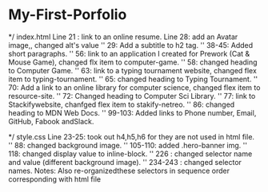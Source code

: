 # My-First-Porfolio
*/ index.html 
Line 21 : link to an online resume.
Line 28: add an Avatar image,, changed alt's value
''   29: Add a subtitle to h2 tag.
'' 38-45: Added short paragraphs.
'' 56: link to an application I created for Prework (Cat & Mouse Game), changed flx item to computer-game.
'' 58: changed heading to Computer Game.
'' 63: link to a typing tournament website, changed flex item to typing-tournament.
'' 65: changed heading to Typing Tournament.
'' 70: Add a link to an online library for computer science, changed flex item to resource-site.
'' 72: Changed heading to Computer Sci Library.
'' 77: link to Stackifywebsite, chanfged flex item to stakify-netreo.
'' 86: changed heading to MDN Web Docs.
'' 99-103: Added links to Phone number, Email, GitHub, Fabook andSlack.

*/ style.css
Line 23-25: took out h4,h5,h6 for they are not used in html file.
'' 88: changed background image.
'' 105-110: added .hero-banner img.
'' 118: changed display value to inline-block.
'' 226 : changed selector name and value (different background image).
'' 234-243 : changed selector names.
Notes: Also re-organizedthese selectors in sequence order corresponding with html file
